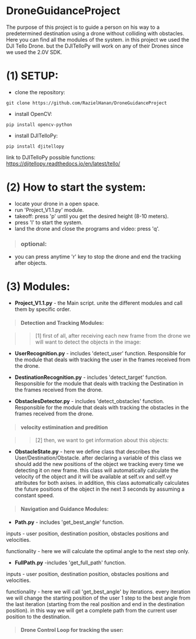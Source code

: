 # DroneGuidanceProject
The purpose of this project is to guide a person on his way to a predetermined destination using a drone without colliding with obstacles. Here you can find all the modules of the system. in this project we used the DJI Tello Drone. but the DJITelloPy will work on any of their Drones since we used the 2.0V SDK.

# (1) SETUP:

* clone the repository:

`git clone https://github.com/RazielHanan/DroneGuidanceProject`

* install OpenCV:

`pip install opencv-python`

* install DJITelloPy:

`pip install djitellopy`

link to DJITelloPy possible functions: https://djitellopy.readthedocs.io/en/latest/tello/

# (2) How to start the system:
* locate your drone in a open space. 
* run 'Project_V1.1.py' module.
* takeoff: press 'p' until you get the desired height (8-10 meters).
* press 'l' to start the system.
* land the drone and close the programs and video: press 'q'.
> ### optional:
* you can press anytime 'r' key to stop the drone and end the tracking after objects.

# (3) Modules:

* **Project_V1.1.py** - the Main script. unite the different modules and call them by specific order.

> #### Detection and Tracking Modules:

>> [1] first of all, after receiving each new frame from the drone we will want to detect the objects in the image:

* **UserRecognition.py** - includes 'detect_user' function. Responsible for the module that deals with tracking the user in the frames received from the drone.

* **DestinationRecognition.py** - includes 'detect_target' function. Responsible for the module that deals with tracking the Destination in the frames received from the drone.

* **ObstaclesDetector.py** - includes 'detect_obstacles' function. Responsible for the module that deals with tracking the obstacles in the frames received from the drone.

> #### velocity estimination and predition

>> [2] then, we want to get information about this objects:

* **ObstacleState.py** - here we define class that describes the User/Destination/Obstacle. after declaring a variable of this class we should add the new positions of the object we tracking every time we detecting it on new frame. this class will automatically calculate the velocity of the object and it will be available at self.vx and self.vy attributes for both axises. in addition, this class automatically calculates the future positions of the object in the next 3 seconds by assuming a constant speed.

> #### Navigation and Guidance Modules:

* **Path.py** - includes 'get_best_angle' function.

inputs - user position, destination position, obstacles positions and velocities.

functionality - here we will calculate the optimal angle to the next step only.

* **FullPath.py** -includes 'get_full_path' function.

inputs - user position, destination position, obstacles positions and velocities.

functionality - here we will call 'get_best_angle' by iterations. every iteration we will change the starting position of the user 1 step to the best angle from the last iteration (starting from the real position and end in the destination position). in this way we will get a complete path from the current user position to the destination.

> #### Drone Control Loop for tracking the user:

